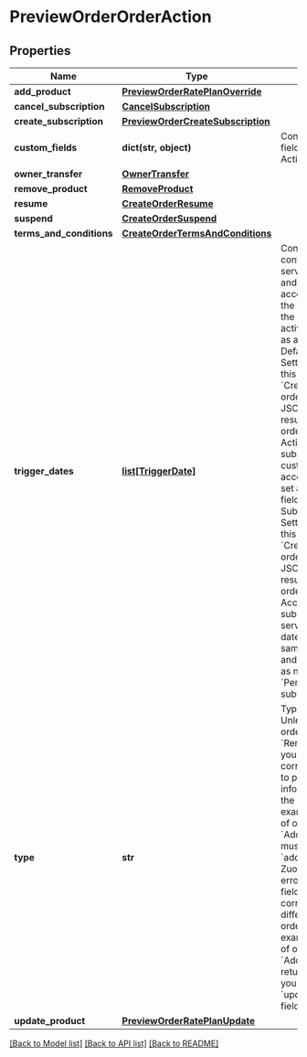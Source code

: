 # PreviewOrderOrderAction

## Properties
Name | Type | Description | Notes
------------ | ------------- | ------------- | -------------
**add_product** | [**PreviewOrderRatePlanOverride**](PreviewOrderRatePlanOverride.md) |  | [optional] 
**cancel_subscription** | [**CancelSubscription**](CancelSubscription.md) |  | [optional] 
**create_subscription** | [**PreviewOrderCreateSubscription**](PreviewOrderCreateSubscription.md) |  | [optional] 
**custom_fields** | **dict(str, object)** | Container for custom fields of an Order Action object.  | [optional] 
**owner_transfer** | [**OwnerTransfer**](OwnerTransfer.md) |  | [optional] 
**remove_product** | [**RemoveProduct**](RemoveProduct.md) |  | [optional] 
**resume** | [**CreateOrderResume**](CreateOrderResume.md) |  | [optional] 
**suspend** | [**CreateOrderSuspend**](CreateOrderSuspend.md) |  | [optional] 
**terms_and_conditions** | [**CreateOrderTermsAndConditions**](CreateOrderTermsAndConditions.md) |  | [optional] 
**trigger_dates** | [**list[TriggerDate]**](TriggerDate.md) | Container for the contract effective, service activation, and customer acceptance dates of the order action.   If the service activation date is set as a required field in Default Subscription Settings, skipping this field in a &#x60;CreateSubscription&#x60; order action of your JSON request will result in a &#x60;Pending&#x60; order and a &#x60;Pending Activation&#x60; subscription.  If the customer acceptance date is set as a required field in Default Subscription Settings, skipping this field in a &#x60;CreateSubscription&#x60; order action of your JSON request will result in a &#x60;Pending&#x60; order and a &#x60;Pending Acceptance&#x60; subscription. If the service activation date field is at the same time required and skipped (or set as null), it will be a &#x60;Pending Activation&#x60; subscription.  | [optional] 
**type** | **str** | Type of order action.  Unless the type of order action is &#x60;RenewSubscription&#x60;, you must use the corresponding field to provide information about the order action. For example, if the type of order action is &#x60;AddProduct&#x60;, you must set the &#x60;addProduct&#x60; field.  Zuora returns an error if you set a field that corresponds to a different type of order action. For example, if the type of order action is &#x60;AddProduct&#x60;, Zuora returns an error if you set the &#x60;updateProduct&#x60; field.  | 
**update_product** | [**PreviewOrderRatePlanUpdate**](PreviewOrderRatePlanUpdate.md) |  | [optional] 

[[Back to Model list]](../README.md#documentation-for-models) [[Back to API list]](../README.md#documentation-for-api-endpoints) [[Back to README]](../README.md)


